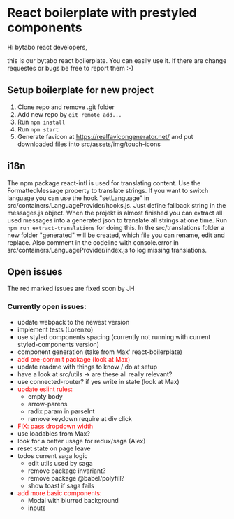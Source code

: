 # React boilerplate with prestyled components

Hi bytabo react developers,

this is our bytabo react boilerplate. You can easily use it. If there are change requestes or bugs be free to report
them :-)

## Setup boilerplate for new project

1. Clone repo and remove .git folder
2. Add new repo by `git remote add...`
3. Run `npm install`
3. Run `npm start`
4. Generate favicon at https://realfavicongenerator.net/ and put downloaded files into src/assets/img/touch-icons

## i18n

The npm package react-intl is used for translating content. Use the FormattedMessage property to translate strings. If
you want to switch language you can use the hook "setLanguage" in src/containers/LanguageProvider/hooks.js. Just define
fallback string in the messages.js object. When the projekt is almost finished you can extract all used messages into a
generated json to translate all strings at one time. Run `npm run extract-translations` for doing this. In the
src/translations folder a new folder "generated" will be created, which file you can rename, edit and replace. Also
comment in the codeline with console.error in src/containers/LanguageProvider/index.js to log missing translations.

## Open issues

The red marked issues are fixed soon by JH

### Currently open issues:

* update webpack to the newest version
* implement tests (Lorenzo)
* use styled components spacing (currently not running with current styled-components version)
* component generation (take from Max' react-boilerplate)
* <span style="color:red">add pre-commit package (look at Max)</span>
* update readme with things to know / do at setup
* have a look at src/utils -> are these all really relevant?
* use connected-router? if yes write in state (look at Max)
* <span style="color:red">update eslint rules:</span>
  * empty body
  * arrow-parens
  * radix param in parseInt
  * remove keydown require at div click
* <span style="color:red">FIX: pass dropdown width</span>
* use loadables from Max?
* look for a better usage for redux/saga (Alex)
* reset state on page leave
* todos current saga logic
  * edit utils used by saga
  * remove package invariant?
  * remove package @babel/polyfill?
  * show toast if saga fails
* <span style="color:red">add more basic components:</span>
  * Modal with blurred background
  * inputs
